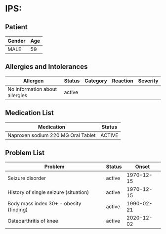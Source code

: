 # IPS:

## Patient

|Gender|Age|
|---|---|
|MALE|59|

## Allergies and Intolerances

|Allergen|Status|Category|Reaction|Severity|
|---|---|---|---|---|
|No information about allergies|active||||

## Medication List

|Medication|Status|
|---|---|
|Naproxen sodium 220 MG Oral Tablet|ACTIVE|

## Problem List

|Problem|Status|Onset|
|---|---|---|
|Seizure disorder|active|1970-12-15|
|History of single seizure (situation)|active|1970-12-15|
|Body mass index 30+ - obesity (finding)|active|1990-02-21|
|Osteoarthritis of knee|active|2020-12-02|
